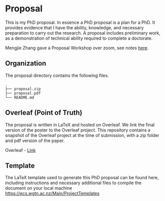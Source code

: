 # Proposal

This is my PhD proposal. In essence a PhD proposal is a plan for a PhD. It provides evidence that I have the ability, knowledge, and necessary preparation to carry out the research. A proposal includes preliminary work, as a demonstration of technical ability required to complete a doctorate.

Mengjie Zhang gave a Proposal Workshop over zoom, see notes [here](https://fishy-business.readthedocs.io/en/latest/minutes.html#proposal-workshop).

## Organization 

The proposal directory contains the following files. 

```
.
├── proposal.zip
├── proposal.pdf
└── README.md
```

## Overleaf (Point of Truth)

The proposal is written in LaTeX and hosted on Overleaf. We link the final version of the poster to the Overleaf project. This repository contains a snapshot of the Overleaf project at the time of submission, with a zip folder and pdf version of the paper.

Overleaf - [Link](https://www.overleaf.com/project/6358f4089e9b5693ced9c726)

## Template 

The LaTeX template used to generate this PhD proposal can be found here, including instructions and necessary additional files to compile the document on your local machine https://ecs.wgtn.ac.nz/Main/ProjectTemplates